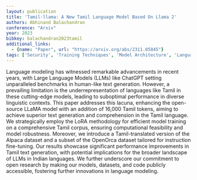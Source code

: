 ```yaml
---
layout: publication
title: 'Tamil-llama: A New Tamil Language Model Based On Llama 2'
authors: Abhinand Balachandran
conference: "Arxiv"
year: 2023
bibkey: balachandran2023tamil
additional_links:
  - {name: "Paper", url: "https://arxiv.org/abs/2311.05845"}
tags: ['Security', 'Training Techniques', 'Model Architecture', 'Language Modeling', 'GPT', 'Pretraining Methods', 'Fine-Tuning', 'Applications']
---
```

Language modeling has witnessed remarkable advancements in recent years, with
Large Language Models (LLMs) like ChatGPT setting unparalleled benchmarks in
human-like text generation. However, a prevailing limitation is the
underrepresentation of languages like Tamil in these cutting-edge models,
leading to suboptimal performance in diverse linguistic contexts. This paper
addresses this lacuna, enhancing the open-source LLaMA model with an addition
of 16,000 Tamil tokens, aiming to achieve superior text generation and
comprehension in the Tamil language. We strategically employ the LoRA
methodology for efficient model training on a comprehensive Tamil corpus,
ensuring computational feasibility and model robustness. Moreover, we introduce
a Tamil-translated version of the Alpaca dataset and a subset of the OpenOrca
dataset tailored for instruction fine-tuning. Our results showcase significant
performance improvements in Tamil text generation, with potential implications
for the broader landscape of LLMs in Indian languages. We further underscore
our commitment to open research by making our models, datasets, and code
publicly accessible, fostering further innovations in language modeling.
